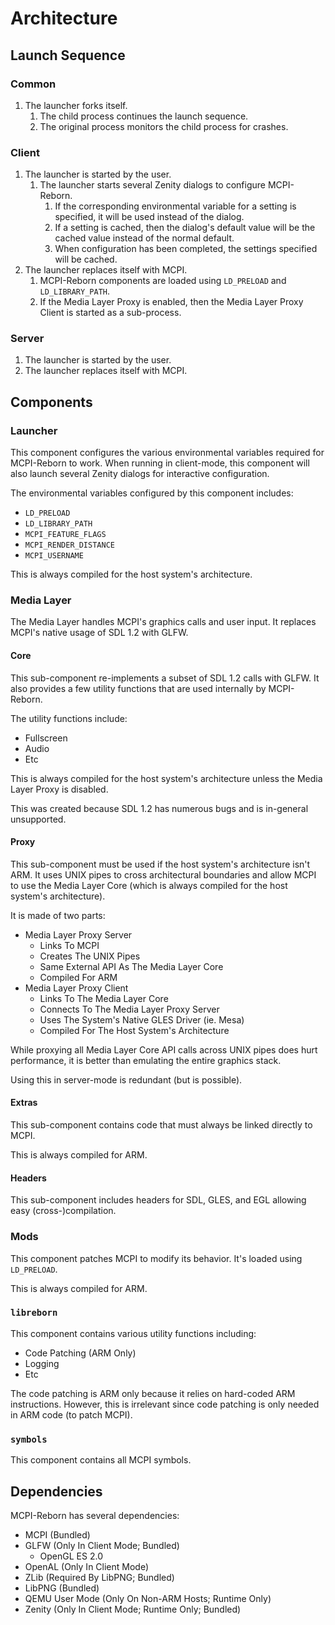 # Architecture

## Launch Sequence

### Common
1. The launcher forks itself.
   1. The child process continues the launch sequence.
   2. The original process monitors the child process for crashes.

### Client
1. The launcher is started by the user.
   1. The launcher starts several Zenity dialogs to configure MCPI-Reborn.
      1. If the corresponding environmental variable for a setting is specified, it will be used instead of the dialog.
      2. If a setting is cached, then the dialog's default value will be the cached value instead of the normal default.
      3. When configuration has been completed, the settings specified will be cached.
2. The launcher replaces itself with MCPI.
   1. MCPI-Reborn components are loaded using ``LD_PRELOAD`` and ``LD_LIBRARY_PATH``.
   2. If the Media Layer Proxy is enabled, then the Media Layer Proxy Client is started as a sub-process.

### Server
1. The launcher is started by the user.
2. The launcher replaces itself with MCPI.

## Components

### Launcher
This component configures the various environmental variables required for MCPI-Reborn to work. When running in client-mode, this component will also launch several Zenity dialogs for interactive configuration.

The environmental variables configured by this component includes:
* ``LD_PRELOAD``
* ``LD_LIBRARY_PATH``
* ``MCPI_FEATURE_FLAGS``
* ``MCPI_RENDER_DISTANCE``
* ``MCPI_USERNAME``

This is always compiled for the host system's architecture.

### Media Layer
The Media Layer handles MCPI's graphics calls and user input. It replaces MCPI's native usage of SDL 1.2 with GLFW.

#### Core
This sub-component re-implements a subset of SDL 1.2 calls with GLFW. It also provides a few utility functions that are used internally by MCPI-Reborn.

The utility functions include:
* Fullscreen
* Audio
* Etc

This is always compiled for the host system's architecture unless the Media Layer Proxy is disabled.

This was created because SDL 1.2 has numerous bugs and is in-general unsupported.

#### Proxy
This sub-component must be used if the host system's architecture isn't ARM. It uses UNIX pipes to cross architectural boundaries and allow MCPI to use the Media Layer Core (which is always compiled for the host system's architecture).

It is made of two parts:
* Media Layer Proxy Server
  * Links To MCPI
  * Creates The UNIX Pipes
  * Same External API As The Media Layer Core
  * Compiled For ARM
* Media Layer Proxy Client
  * Links To The Media Layer Core
  * Connects To The Media Layer Proxy Server
  * Uses The System's Native GLES Driver (ie. Mesa)
  * Compiled For The Host System's Architecture

While proxying all Media Layer Core API calls across UNIX pipes does hurt performance, it is better than emulating the entire graphics stack.

Using this in server-mode is redundant (but is possible).

#### Extras
This sub-component contains code that must always be linked directly to MCPI.

This is always compiled for ARM.

#### Headers
This sub-component includes headers for SDL, GLES, and EGL allowing easy (cross-)compilation.

### Mods
This component patches MCPI to modify its behavior. It's loaded using ``LD_PRELOAD``.

This is always compiled for ARM.

### ``libreborn``
This component contains various utility functions including:

* Code Patching (ARM Only)
* Logging
* Etc

The code patching is ARM only because it relies on hard-coded ARM instructions. However, this is irrelevant since code patching is only needed in ARM code (to patch MCPI).

### ``symbols``
This component contains all MCPI symbols.

## Dependencies
MCPI-Reborn has several dependencies:
* MCPI (Bundled)
* GLFW (Only In Client Mode; Bundled)
  * OpenGL ES 2.0
* OpenAL (Only In Client Mode)
* ZLib (Required By LibPNG; Bundled)
* LibPNG (Bundled)
* QEMU User Mode (Only On Non-ARM Hosts; Runtime Only)
* Zenity (Only In Client Mode; Runtime Only; Bundled)
